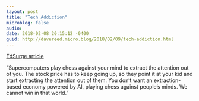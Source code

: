 ```yaml
---
layout: post
title: "Tech Addiction"
microblog: false
audio: 
date: 2018-02-08 20:15:12 -0400
guid: http://davereed.micro.blog/2018/02/09/tech-addiction.html
---
```

[EdSurge article](https://www.edsurge.com/news/2018-02-07-former-google-design-ethicist-relying-on-big-tech-in-schools-is-a-race-to-the-bottom)

“Supercomputers play chess against your mind to extract the attention out of you. The stock price has to keep going up, so they point it at your kid and start extracting the attention out of them. You don’t want an extraction-based economy powered by AI, playing chess against people’s minds. We cannot win in that world.”
